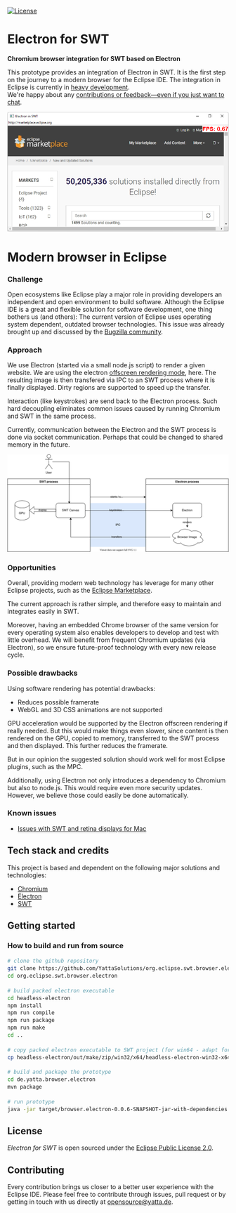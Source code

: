 [![License](https://img.shields.io/badge/License-EPL%202.0-blue.svg)](LICENSE)

# Electron for SWT

**Chromium browser integration for SWT based on Electron**

This prototype provides an integration of Electron in SWT. It is the first step on the journey to a modern browser for the Eclipse IDE. The integration in Eclipse is currently in [heavy development](https://github.com/YattaSolutions/org.eclipse.swt.browser.electron/issues). <br>
We're happy about any [contributions or feedback—even if you just want to chat](#Contributing).

![Eclipse IDE displaying a running embedded chromium instance](doc/screenshot.png)

# Modern browser in Eclipse

### Challenge

Open ecosystems like Eclipse play a major role in providing developers an independent and open environment to build software. Although the Eclipse IDE is a great and flexible solution for software development, one thing bothers us (and others): The current version of Eclipse uses operating system dependent, outdated browser technologies. This issue was already brought up and discussed by the [Bugzilla community](https://bugs.eclipse.org/bugs/show_bug.cgi?id=405031).

### Approach

We use Electron (started via a small node.js script) to render a given website. We are using the electron [offscreen rendering mode](https://www.electronjs.org/docs/latest/tutorial/offscreen-rendering), here. The resulting image is then transfered via IPC to an SWT process where it is finally displayed. Dirty regions are supported to speed up the transfer.

Interaction (like keystrokes) are send back to the Electron process. Such hard decoupling eliminates common issues caused by running Chromium and SWT in the same process.

Currently, communication between the Electron and the SWT process is done via socket communication. Perhaps that could be changed to shared memory in the future.

![Architecture of Electron approach](doc/architecture.svg)

### Opportunities

Overall, providing modern web technology has leverage for many other Eclipse projects, such as the [Eclipse Marketplace](https://projects.eclipse.org/projects/technology.packaging.mpc).

The current approach is rather simple, and therefore easy to maintain and integrates easily in SWT.

Moreover, having an embedded Chrome browser of the same version for every operating system also enables developers to develop and test with little overhead. We will benefit from frequent Chromium updates (via Electron), so we ensure future-proof technology with every new release cycle.

### Possible drawbacks

Using software rendering has potential drawbacks:

- Reduces possible framerate
- WebGL and 3D CSS animations are not supported

GPU acceleration would be supported by the Electron offscreen rendering if really needed. But this would make things even slower, since content is then rendered on the GPU, copied to memory, transferred to the SWT process and then displayed. This further reduces the framerate.

But in our opinion the suggested solution should work well for most Eclipse plugins, such as the MPC.

Additionally, using Electron not only introduces a dependency to Chromium but also to node.js. This would require even more security updates. However, we believe those could easily be done automatically.

### Known issues

- [Issues with SWT and retina displays for Mac](https://bugs.eclipse.org/bugs/show_bug.cgi?id=576761)

## Tech stack and credits

This project is based and dependent on the following major solutions and technologies:

- [Chromium](http://www.chromium.org/Home)
- [Electron](https://www.electronjs.org)
- [SWT](https://wiki.eclipse.org/SWT)

## Getting started

### How to build and run from source

```bash
# clone the github repository
git clone https://github.com/YattaSolutions/org.eclipse.swt.browser.electron.git
cd org.eclipse.swt.browser.electron

# build packed electron executable
cd headless-electron
npm install
npm run compile
npm run package
npm run make
cd ..

# copy packed electron executable to SWT project (for win64 - adapt for other platforms)
cp headless-electron/out/make/zip/win32/x64/headless-electron-win32-x64-0.0.1.zip de.yatta.browser.electron/src/main/resources/

# build and package the prototype
cd de.yatta.browser.electron
mvn package

# run prototype
java -jar target/browser.electron-0.0.6-SNAPSHOT-jar-with-dependencies.jar
```

## License

_Electron for SWT_ is open sourced under the [Eclipse Public License 2.0](https://www.eclipse.org/legal/epl-2.0/).

## Contributing

Every contribution brings us closer to a better user experience with the Eclipse IDE. Please feel free to contribute through issues, pull request or by getting in touch with us directly at opensource@yatta.de.
